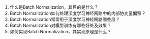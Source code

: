 1. 什么是Batch Normalization，其目的是什么？
2. Batch Normalization如何处理深度学习神经网路中的内部协变量偏移？
3. Batch Normalization常常用于深度学习神经网路哪些层？
4. Batch Normalization对模型训练有哪些好处及效果？
5. 如何实现Batch Normalization，其实现原理是什么？